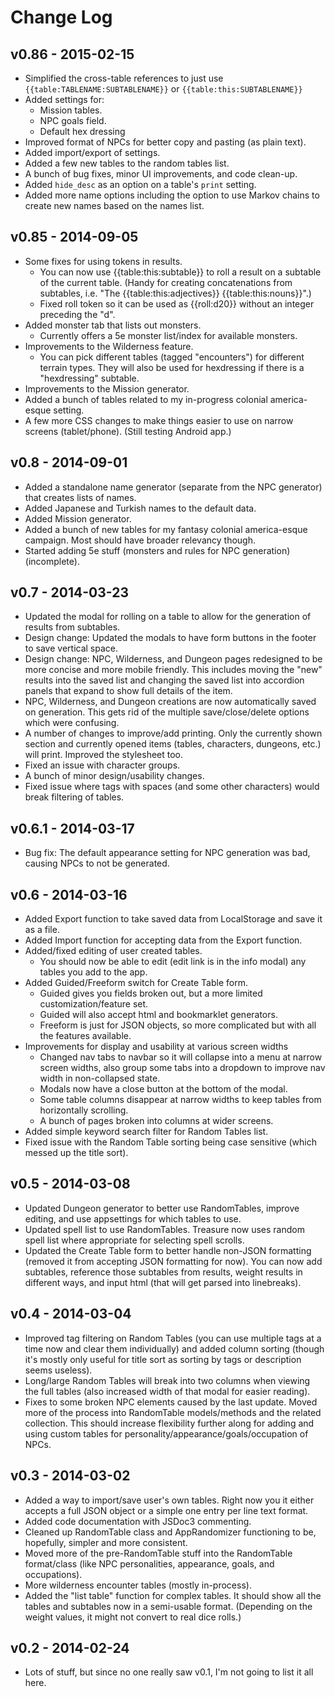 Change Log
==========

v0.86 - 2015-02-15
------------------

* Simplified the cross-table references to just use `{{table:TABLENAME:SUBTABLENAME}}` or `{{table:this:SUBTABLENAME}}`
* Added settings for:
    * Mission tables.
    * NPC goals field.
    * Default hex dressing
* Improved format of NPCs for better copy and pasting (as plain text).
* Added import/export of settings.
* Added a few new tables to the random tables list.
* A bunch of bug fixes, minor UI improvements, and code clean-up.
* Added `hide_desc` as an option on a table's `print` setting.
* Added more name options including the option to use Markov chains to create new names based on the names list.

v0.85 - 2014-09-05
------------------

* Some fixes for using tokens in results.
    * You can now use {{table:this:subtable}} to roll a result on a subtable of the current table. (Handy for creating concatenations from subtables, i.e. "The {{table:this:adjectives}} {{table:this:nouns}}".)
    * Fixed roll token so it can be used as {{roll:d20}} without an integer preceding the "d".
* Added monster tab that lists out monsters.
	* Currently offers a 5e monster list/index for available monsters.
* Improvements to the Wilderness feature.
    * You can pick different tables (tagged "encounters") for different terrain types. They will also be used for hexdressing if there is a "hexdressing" subtable.
* Improvements to the Mission generator.
* Added a bunch of tables related to my in-progress colonial america-esque setting.
* A few more CSS changes to make things easier to use on narrow screens (tablet/phone). (Still testing Android app.)

v0.8 - 2014-09-01
-----------------

* Added a standalone name generator (separate from the NPC generator) that creates lists of names.
* Added Japanese and Turkish names to the default data.
* Added Mission generator.
* Added a bunch of new tables for my fantasy colonial america-esque campaign. Most should have broader relevancy though.
* Started adding 5e stuff (monsters and rules for NPC generation) (incomplete).

v0.7 - 2014-03-23
-----------------

* Updated the modal for rolling on a table to allow for the generation of results from subtables.
* Design change: Updated the modals to have form buttons in the footer to save vertical space.
* Design change: NPC, Wilderness, and Dungeon pages redesigned to be more concise and more mobile friendly. This includes moving the "new" results into the saved list and changing the saved list into accordion panels that expand to show full details of the item.
* NPC, Wilderness, and Dungeon creations are now automatically saved on generation. This gets rid of the multiple save/close/delete options which were confusing.
* A number of changes to improve/add printing. Only the currently shown section and currently opened items (tables, characters, dungeons, etc.) will print. Improved the stylesheet too.
* Fixed an issue with character groups.
* A bunch of minor design/usability changes.
* Fixed issue where tags with spaces (and some other characters) would break filtering of tables.

v0.6.1 - 2014-03-17
-------------------

* Bug fix: The default appearance setting for NPC generation was bad, causing NPCs to not be generated.


v0.6 - 2014-03-16
-----------------

* Added Export function to take saved data from LocalStorage and save it as a file.
* Added Import function for accepting data from the Export function.
* Added/fixed editing of user created tables.
    * You should now be able to edit (edit link is in the info modal) any tables you add to the app.
* Added Guided/Freeform switch for Create Table form.
	* Guided gives you fields broken out, but a more limited customization/feature set.
	* Guided will also accept html and bookmarklet generators.
	* Freeform is just for JSON objects, so more complicated but with all the features available.
* Improvements for display and usability at various screen widths
	* Changed nav tabs to navbar so it will collapse into a menu at narrow screen widths, also group some tabs into a dropdown to improve nav width in non-collapsed state.
    * Modals now have a close button at the bottom of the modal.
    * Some table columns disappear at narrow widths to keep tables from horizontally scrolling.
    * A bunch of pages broken into columns at wider screens.
* Added simple keyword search filter for Random Tables list.
* Fixed issue with the Random Table sorting being case sensitive (which messed up the title sort).

v0.5 - 2014-03-08
-----------------

* Updated Dungeon generator to better use RandomTables, improve editing, and use appsettings for which tables to use.
* Updated spell list to use RandomTables. Treasure now uses random spell list where appropriate for selecting spell scrolls.
* Updated the Create Table form to better handle non-JSON formatting (removed it from accepting JSON formatting for now). You can now add subtables, reference those subtables from results, weight results in different ways, and input html (that will get parsed into linebreaks).

v0.4 - 2014-03-04
-----------------

* Improved tag filtering on Random Tables (you can use multiple tags at a time now and clear them individually) and added column sorting (though it's mostly only useful for title sort as sorting by tags or description seems useless).
* Long/large Random Tables will break into two columns when viewing the full tables (also increased width of that modal for easier reading).
* Fixes to some broken NPC elements caused by the last update. Moved more of the process into RandomTable models/methods and the related collection. This should increase flexibility further along for adding and using custom tables for personality/appearance/goals/occupation of NPCs.

v0.3 - 2014-03-02
-----------------

* Added a way to import/save user's own tables. Right now you it either accepts a full JSON object or a simple one entry per line text format.
* Added code documentation with JSDoc3 commenting.
* Cleaned up RandomTable class and AppRandomizer functioning to be, hopefully, simpler and more consistent.
* Moved more of the pre-RandomTable stuff into the RandomTable format/class (like NPC personalities, appearance, goals, and occupations).
* More wilderness encounter tables (mostly in-process).
* Added the "list table" function for complex tables. It should show all the tables and subtables now in a semi-usable format. (Depending on the weight values, it might not convert to real dice rolls.)


v0.2 - 2014-02-24
-----------------

* Lots of stuff, but since no one really saw v0.1, I'm not going to list it all here.